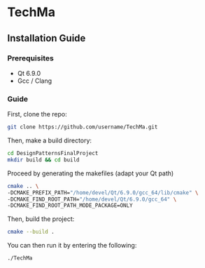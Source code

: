 # TechMa

## Installation Guide

### Prerequisites

- Qt 6.9.0
- Gcc / Clang

### Guide

First, clone the repo:


```bash
git clone https://github.com/username/TechMa.git
```

Then, make a build directory:

```bash
cd DesignPatternsFinalProject
mkdir build && cd build
```

Proceed by generating the makefiles (adapt your Qt path)

```bash
cmake .. \
-DCMAKE_PREFIX_PATH="/home/devel/Qt/6.9.0/gcc_64/lib/cmake" \
-DCMAKE_FIND_ROOT_PATH="/home/devel/Qt/6.9.0/gcc_64" \
-DCMAKE_FIND_ROOT_PATH_MODE_PACKAGE=ONLY
```

Then, build the project:

```bash
cmake --build .
```

You can then run it by entering the following:

```bash
./TechMa
```

